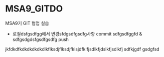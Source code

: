 # MSA9_GITDO
MSA9기 GIT 협업 실습


- 로컬dsfgsdfgg에서 변경sfdgsdfgsdfg사항 commit sdfgsdfggfd &  sdfgsdgdsfgsdfgsdfg push

jkfdkdfkdkdkdkdkdlkflksdjflksdjfklsjdfklfjsdlkfjdslkfjsdlkfj
sdfkjgdf
gsdgfsd